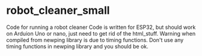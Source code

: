 # robot_cleaner_small
Code for running a robot cleaner
Code is written for ESP32, but should work on Arduion Uno or nano, just need to get rid of the html_stuff. 
Warning when compiled from newping library is due to timing functions. Don't use any timing functions in newping library and you should be ok.
